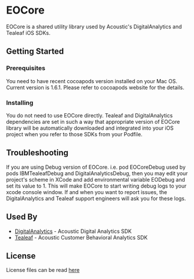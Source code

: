 # EOCore

EOCore is a shared utility library used by Acoustic's DigitalAnalytics and Tealeaf iOS SDKs.


## Getting Started

### Prerequisites

You need to have recent cocoapods version installed on your Mac OS. Current version is 1.6.1. Please refer to cocoapods website for the details.

### Installing

You do not need to use EOCore directly. Tealeaf and DigitalAnalytics dependencies are set in such a way that appropriate version of EOCore library will be automatically downloaded and integrated into your iOS project when you refer to those SDKs from your Podfile.

## Troubleshooting

If you are using Debug version of EOCore. i.e. pod EOCoreDebug used by pods IBMTealeafDebug and DigitalAnalyticsDebug, then you may edit your project's scheme in XCode and add environmental variable EODebug and set its value to 1. This will make EOCore to start writing debug logs to your xcode console window. If and when you want to report issues, the DigitalAnalytics and Tealeaf support engineers will ask you for these logs.


## Used By

* [DigitalAnalytics](https://github.com/acoustic-analytics/DigitalAnalytics) - Acoustic Digital Analytics SDK
* [Tealeaf](https://github.com/acoustic-analytics/IBMTealeaf) - Acoustic Customer Behavioral Analytics SDK


## License

License files can be read [here](https://github.com/acoustic-analytics/EOCore/tree/master/Licenses)

